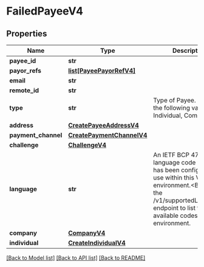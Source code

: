 # FailedPayeeV4

## Properties
Name | Type | Description | Notes
------------ | ------------- | ------------- | -------------
**payee_id** | **str** |  | [optional] 
**payor_refs** | [**list[PayeePayorRefV4]**](PayeePayorRefV4.md) |  | [optional] 
**email** | **str** |  | [optional] 
**remote_id** | **str** |  | [optional] 
**type** | **str** | Type of Payee. One of the following values: Individual, Company | [optional] 
**address** | [**CreatePayeeAddressV4**](CreatePayeeAddressV4.md) |  | [optional] 
**payment_channel** | [**CreatePaymentChannelV4**](CreatePaymentChannelV4.md) |  | [optional] 
**challenge** | [**ChallengeV4**](ChallengeV4.md) |  | [optional] 
**language** | **str** | An IETF BCP 47 language code which has been configured for use within this Velo environment.&lt;BR&gt; See the /v1/supportedLanguages endpoint to list the available codes for an environment.  | [optional] 
**company** | [**CompanyV4**](CompanyV4.md) |  | [optional] 
**individual** | [**CreateIndividualV4**](CreateIndividualV4.md) |  | [optional] 

[[Back to Model list]](../README.md#documentation-for-models) [[Back to API list]](../README.md#documentation-for-api-endpoints) [[Back to README]](../README.md)


